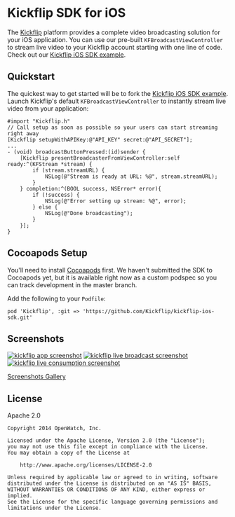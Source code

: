 # Kickflip SDK for iOS

The [Kickflip](http://kickflip.io) platform provides a complete video broadcasting solution for your iOS application. You can use our pre-built `KFBroadcastViewController` to stream live video to your Kickflip account starting with one line of code. Check out our [Kickflip iOS SDK example](https://github.com/Kickflip/kickflip-ios-example).

## Quickstart

The quickest way to get started will be to fork the [Kickflip iOS SDK example](https://github.com/Kickflip/kickflip-ios-example). Launch Kickflip's default `KFBroadcastViewController` to instantly stream live video from your application:

```objc
#import "Kickflip.h"
// Call setup as soon as possible so your users can start streaming right away
[Kickflip setupWithAPIKey:@"API_KEY" secret:@"API_SECRET"];
...
- (void) broadcastButtonPressed:(id)sender {
	[Kickflip presentBroadcasterFromViewController:self ready:^(KFStream *stream) {
        if (stream.streamURL) {
            NSLog(@"Stream is ready at URL: %@", stream.streamURL);
        }
    } completion:^(BOOL success, NSError* error){
        if (!success) {
            NSLog(@"Error setting up stream: %@", error);
        } else {
            NSLog(@"Done broadcasting");
        }
    }];
}
```

## Cocoapods Setup

You'll need to install [Cocoapods](http://cocoapods.org) first. We haven't submitted the SDK to Cocoapods yet, but it is available right now as a custom podspec so you can track development in the master branch.
    
Add the following to your `Podfile`:

    pod 'Kickflip', :git => 'https://github.com/Kickflip/kickflip-ios-sdk.git'
    
## Screenshots

[![kickflip app screenshot](https://i.imgur.com/QPtggd9m.jpg)](https://i.imgur.com/QPtggd9.png)
[![kickflip live broadcast screenshot](https://i.imgur.com/VHB6iQQm.jpg)](https://i.imgur.com/VHB6iQQ.png)
[![kickflip live consumption screenshot](https://i.imgur.com/IZbiyhRm.jpg)](https://i.imgur.com/IZbiyhR.png)

[Screenshots Gallery](http://imgur.com/a/IwuZ7)

    
## License

Apache 2.0

	Copyright 2014 OpenWatch, Inc.
	
	Licensed under the Apache License, Version 2.0 (the "License");
	you may not use this file except in compliance with the License.
	You may obtain a copy of the License at
	
	    http://www.apache.org/licenses/LICENSE-2.0
	
	Unless required by applicable law or agreed to in writing, software
	distributed under the License is distributed on an "AS IS" BASIS,
	WITHOUT WARRANTIES OR CONDITIONS OF ANY KIND, either express or implied.
	See the License for the specific language governing permissions and
	limitations under the License.